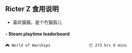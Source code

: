 ## Ricter Z 食用说明
- 喜欢猫猫，是个冇猫孤儿

<!-- steam-box start -->
#### - Steam playtime leaderboard
```text
🎮 World of Warships                 🕘 273 hrs 6 mins
```
<!-- Powered by https://github.com/YouEclipse/steam-box . -->
<!-- steam-box end -->
